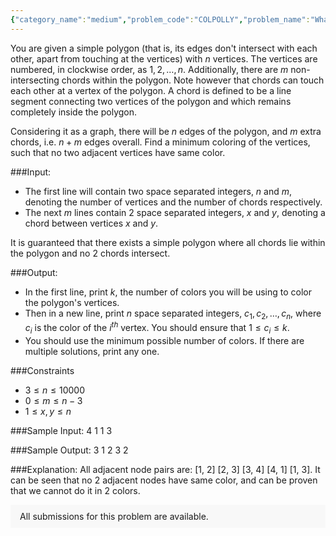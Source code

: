 ```yaml
---
{"category_name":"medium","problem_code":"COLPOLLY","problem_name":"What is this, a crossover episode","problemComponents":{"constraints":"","constraintsState":false,"subtasks":"","subtasksState":false,"inputFormat":"","inputFormatState":false,"outputFormat":"","outputFormatState":false,"sampleTestCases":{}},"video_editorial_url":"","languages_supported":{"0":"CPP14","1":"C","2":"JAVA","3":"PYTH 3.6","4":"PYTH","5":"PYP3","6":"CS2","7":"ADA","8":"PYPY","9":"TEXT","10":"PAS fpc","11":"NODEJS","12":"RUBY","13":"PHP","14":"GO","15":"HASK","16":"TCL","17":"PERL","18":"SCALA","19":"LUA","20":"kotlin","21":"BASH","22":"JS","23":"LISP sbcl","24":"rust","25":"PAS gpc","26":"BF","27":"CLOJ","28":"R","29":"D","30":"CAML","31":"FORT","32":"ASM","33":"swift","34":"FS","35":"WSPC","36":"LISP clisp","37":"SQL","38":"SCM guile","39":"PERL6","40":"ERL","41":"CLPS","42":"ICK","43":"NICE","44":"PRLG","45":"ICON","46":"COB","47":"SCM chicken","48":"PIKE","49":"SCM qobi","50":"ST","51":"NEM"},"max_timelimit":1,"source_sizelimit":50000,"problem_author":"evil999man","problem_tester":null,"date_added":"21-12-2019","tags":{"0":"evil999man"},"problem_difficulty_level":"Medium","best_tag":"","editorial_url":"","time":{"view_start_date":1577730600,"submit_start_date":1577730600,"visible_start_date":1577730600,"end_date":1735669800},"is_direct_submittable":false,"problemDiscussURL":"https://discuss.codechef.com/search?q=COLPOLLY","is_proctored":false,"visitedContests":{},"layout":"problem"}
---
```

You are given a simple polygon (that is, its edges don't intersect with each other, apart from touching at the vertices) with $n$ vertices. The vertices are numbered, in clockwise order, as $1, 2, \ldots, n$. Additionally, there are $m$ non-intersecting chords within the polygon. Note however that chords can touch each other at a vertex of the polygon. A chord is defined to be a line segment connecting two vertices of the polygon and which remains completely inside the polygon.

Considering it as a graph, there will be $n$ edges of the polygon, and $m$ extra chords, i.e. $n+m$ edges overall. Find a minimum coloring of the vertices, such that no two adjacent vertices have same color.

###Input:

- The first line will contain two space separated integers, $n$ and $m$, denoting the number of vertices and the number of chords respectively.
- The next $m$ lines contain $2$ space separated integers, $x$ and $y$, denoting a chord between vertices $x$ and $y$. 

It is guaranteed that there exists a simple polygon where all chords lie within the polygon and no $2$ chords intersect.

###Output:
- In the first line, print $k$, the number of colors you will be using to color the polygon's vertices.
- Then in a new line, print $n$ space separated integers, $c_1, c_2, \ldots, c_n$, where $c_i$ is the color of the $i^{th}$ vertex. You should ensure that $1 \leq c_i \leq k$.
- You should use the minimum possible number of colors. If there are multiple solutions, print any one.

###Constraints 
- $3 \leq n \leq 10000$
- $0 \leq m \leq n - 3$
- $1 \leq x, y \leq n$

###Sample Input:
	4 1
	1 3

###Sample Output:
	3
	1 2 3 2
	
###Explanation:
All adjacent node pairs are: [1, 2] [2, 3] [3, 4] [4, 1] [1, 3]. It can be seen that no $2$ adjacent nodes have same color, and can be proven that we cannot do it in $2$ colors.
<aside style='background: #f8f8f8;padding: 10px 15px;'><div>All submissions for this problem are available.</div></aside>